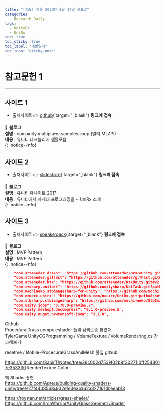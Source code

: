 ```yaml
---
title: "[학습] 기록 2023년 3월 17일 금요일"
categories:
  - Research_Daily
tags:
  - UnityC#
  - UniRx
toc: true
toc_sticky: true
toc_label: "개발일지"
toc_icon: "sticky-note"
---
```


# 참고문헌 1

---

## 사이트 1

- 출처사이트 👉 [github](https://github.com/Unity-Technologies){:target="_blank"} **링크에 접속** <br> 

📌 **블로그** <br>
**설명** : com.unity.multiplayer.samples.coop (멀티 MLAPI)<br>
**내용** : 유니티 테크놀리지 셈플모음<br>
{: .notice--info}

## 사이트 2

- 출처사이트 👉 [slideshare](https://www.slideshare.net/agebreak/unite17-unirx){:target="_blank"} **링크에 접속** <br> 

📌 **블로그** <br>
**설명** : 유니티 유나이트 2017<br>
**내용** : 유니티에서 차세대 프로그래밍을 ~ UniRx 소개<br>
{: .notice--info}

## 사이트 3

- 출처사이트 👉 [speakerdeck](https://speakerdeck.com/torisoup/unityniokerushe-ji-patan?slide=53){:target="_blank"} **링크에 접속** <br> 

📌 **블로그** <br>
**설명** : MVP Pattern<br>
**내용** : MVP Pattern<br>
{: .notice--info}

```json
    "com.atteneder.draco": "https://github.com/atteneder/DracoUnity.git#v4.0.2",
    "com.atteneder.gltfast": "https://github.com/atteneder/glTFast.git#v5.0.0",
    "com.atteneder.ktx": "https://github.com/atteneder/KtxUnity.git#v2.2.3",
    "com.cysharp.unitask": "https://github.com/Cysharp/UniTask.git?path=src/UniTask/Assets/Plugins/UniTask#2.3.3",
    "com.mochineko.stbimagesharp-for-unity": "https://github.com/mochi-neko/StbImageSharpForUnity.git?path=/Assets/Mochineko/StbImageSharpForUnity",
    "com.neuecc.unirx": "https://github.com/neuecc/UniRx.git?path=Assets/Plugins/UniRx/Scripts",
    "com.stbsharp.stbimagesharp": "https://github.com/mochi-neko/StbImageSharpForUnity.git?path=/Assets/StbImageSharp",
    "com.unity.jobs": "0.70.0-preview.7",
    "com.unity.meshopt.decompress": "0.1.0-preview.5",
    "com.unity.nuget.newtonsoft-json": "3.1.0",
```




Github <br>
ProceduralGrass computeshader 풀잎 검색도중 찾았다.<br>
TylerGame UnityCGProgramming / VolumeTexture / VolumeRendering.cs 참고해보기<br>

resetme / Mobile-ProceduralGrassAndMesh 풀잎 github <br>

https://github.com/SabinT/Notes/tree/36c002d7539f02b9f3027110ff2548017e353330 RenderTexture Color <br> 

책 Shader 관련<br>
https://github.com/Apress/building-quality-shaders-unity/tree/e27f4408568c932efe3e3b962a3271614beeab13<br>

https://roystan.net/articles/grass-shader/ <br>
https://github.com/IronWarrior/UnityGrassGeometryShader <br>